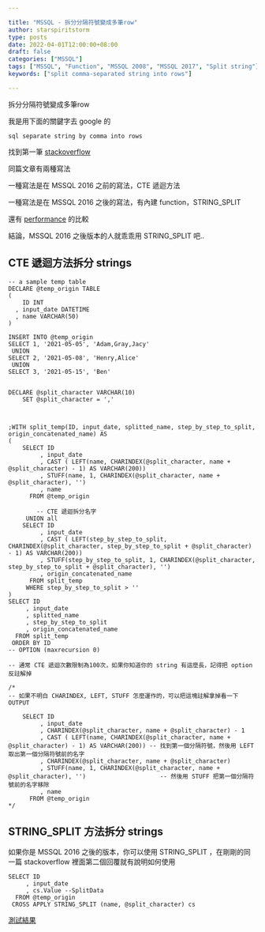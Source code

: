 ```yaml
---

title: "MSSQL - 拆分分隔符號變成多筆row"
author: starspiritstorm
type: posts
date: 2022-04-01T12:00:00+08:00
draft: false
categories: ["MSSQL"]
tags: ["MSSQL", "Function", "MSSQL 2008", "MSSQL 2017", "Split string"]
keywords: ["split comma-separated string into rows"]

---
```



拆分分隔符號變成多筆row


<!--more-->


我是用下面的關鍵字去 google 的

	sql separate string by comma into rows

找到第一筆 [stackoverflow](https://stackoverflow.com/questions/5493510/turning-a-comma-separated-string-into-individual-rows)

同篇文章有兩種寫法

一種寫法是在 MSSQL 2016 之前的寫法，CTE 遞迴方法

一種寫法是在 MSSQL 2016 之後的寫法，有內建 function，STRING_SPLIT


還有 [performance](http://sqlperformance.com/2016/03/t-sql-queries/string-split) 的比較


結論，MSSQL 2016 之後版本的人就乖乖用 STRING_SPLIT 吧..


## CTE 遞迴方法拆分 strings


	-- a sample temp table
	DECLARE @temp_origin TABLE
	(
		ID INT
	  , input_date DATETIME
	  , name VARCHAR(50)
	)

	INSERT INTO @temp_origin
	SELECT 1, '2021-05-05', 'Adam,Gray,Jacy'
	 UNION
	SELECT 2, '2021-05-08', 'Henry,Alice'
	 UNION
	SELECT 3, '2021-05-15', 'Ben'


	DECLARE @split_character VARCHAR(10)
		SET @split_character = ','



	;WITH split_temp(ID, input_date, splitted_name, step_by_step_to_split, origin_concatenated_name) AS
	(
		SELECT ID
			 , input_date
			 , CAST ( LEFT(name, CHARINDEX(@split_character, name + @split_character) - 1) AS VARCHAR(200)) 
			 , STUFF(name, 1, CHARINDEX(@split_character, name + @split_character), '')                     
			 , name
		  FROM @temp_origin
		  
			-- CTE 遞迴拆分名字
		 UNION all
		SELECT ID
			 , input_date
			 , CAST ( LEFT(step_by_step_to_split, CHARINDEX(@split_character, step_by_step_to_split + @split_character) - 1) AS VARCHAR(200))
			 , STUFF(step_by_step_to_split, 1, CHARINDEX(@split_character, step_by_step_to_split + @split_character), '')
			 , origin_concatenated_name
		  FROM split_temp
		 WHERE step_by_step_to_split > ''
	)
	SELECT ID 
		 , input_date 
		 , splitted_name
		 , step_by_step_to_split
		 , origin_concatenated_name
	  FROM split_temp
	 ORDER BY ID
	-- OPTION (maxrecursion 0)

	-- 通常 CTE 遞迴次數限制為100次，如果你知道你的 string 有這麼長，記得把 option 反註解掉

	/*
	-- 如果不明白 CHARINDEX, LEFT, STUFF 怎麼運作的，可以把這塊註解拿掉看一下OUTPUT

		SELECT ID
			 , input_date
			 , CHARINDEX(@split_character, name + @split_character) - 1
			 , CAST ( LEFT(name, CHARINDEX(@split_character, name + @split_character) - 1) AS VARCHAR(200))	-- 找到第一個分隔符號，然後用 LEFT 取出第一個分隔符號前的名字
			 , CHARINDEX(@split_character, name + @split_character)											  
			 , STUFF(name, 1, CHARINDEX(@split_character, name + @split_character), '')						-- 然後用 STUFF 把第一個分隔符號前的名字移除
			 , name
		  FROM @temp_origin
	*/


## STRING_SPLIT 方法拆分 strings


如果你是 MSSQL 2016 之後的版本，你可以使用 STRING_SPLIT ，在剛剛的同一篇 stackoverflow 裡面第二個回覆就有說明如何使用

	SELECT ID
		 , input_date
		 , cs.Value --SplitData
	  FROM @temp_origin
	 CROSS APPLY STRING_SPLIT (name, @split_character) cs
  

[測試結果](https://dbfiddle.uk/?rdbms=sqlserver_2017&fiddle=f9f488d3f8e9dd1ffd214fe07e92cad3)
	


